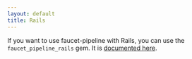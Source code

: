 ```yaml
---
layout: default
title: Rails
---
```


If you want to use faucet-pipeline with Rails, you can use the
`faucet_pipeline_rails` gem. It is [documented
here](https://github.com/faucet-pipeline/faucet_pipeline_rails).
